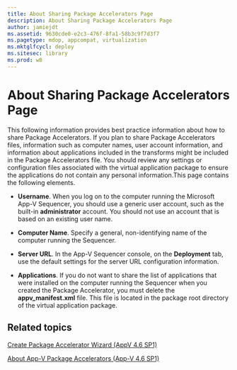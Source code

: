```yaml
---
title: About Sharing Package Accelerators Page
description: About Sharing Package Accelerators Page
author: jamiejdt
ms.assetid: 9630cde0-e2c3-476f-8fa1-58b3c9f7d3f7
ms.pagetype: mdop, appcompat, virtualization
ms.mktglfcycl: deploy
ms.sitesec: library
ms.prod: w8
---
```



# About Sharing Package Accelerators Page


This following information provides best practice information about how to share Package Accelerators. If you plan to share Package Accelerators files, information such as computer names, user account information, and information about applications included in the transforms might be included in the Package Accelerators file. You should review any settings or configuration files associated with the virtual application package to ensure the applications do not contain any personal information.This page contains the following elements.

-   **Username**. When you log on to the computer running the Microsoft App-V Sequencer, you should use a generic user account, such as the built-in **administrator** account. You should not use an account that is based on an existing user name.

-   **Computer Name**. Specify a general, non-identifying name of the computer running the Sequencer.

-   **Server URL**. In the App-V Sequencer console, on the **Deployment** tab, use the default settings for the server URL configuration information.

-   **Applications**. If you do not want to share the list of applications that were installed on the computer running the Sequencer when you created the Package Accelerator, you must delete the **appv\_manifest.xml** file. This file is located in the package root directory of the virtual application package.

## Related topics


[Create Package Accelerator Wizard (AppV 4.6 SP1)](create-package-accelerator-wizard--appv-46-sp1-.md)

[About App-V Package Accelerators (App-V 4.6 SP1)](about-app-v-package-accelerators--app-v-46-sp1-.md)

 

 





